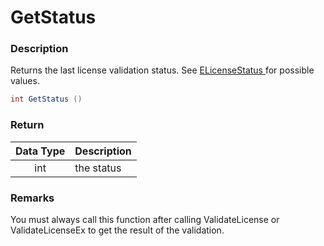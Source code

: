 # GetStatus

### Description

Returns the last license validation status. See [ELicenseStatus ](../enums/elicensestatus.md)for possible values.

```csharp
int GetStatus ()
```

### Return

| Data Type | Description |
| :-------: | ----------- |
|    int    | the status  |

### Remarks

You must always call this function after calling ValidateLicense or ValidateLicenseEx to get the result of the validation.
